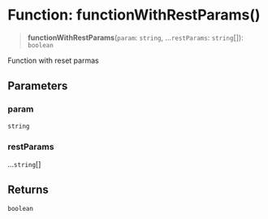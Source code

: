 # Function: functionWithRestParams()

> **functionWithRestParams**(`param`: `string`, ...`restParams`: `string`[]): `boolean`

Function with reset parmas

## Parameters

### param

`string`

### restParams

...`string`[]

## Returns

`boolean`
